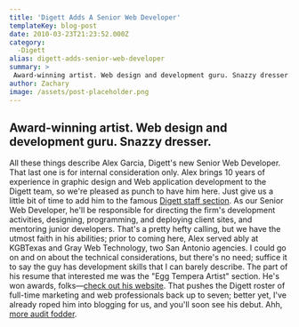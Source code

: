 ```yaml
---
title: 'Digett Adds A Senior Web Developer'
templateKey: blog-post
date: 2010-03-23T21:23:52.000Z
category: 
  -Digett
alias: digett-adds-senior-web-developer
summary: > 
 Award-winning artist. Web design and development guru. Snazzy dresser. All these things describe Alex Garcia, Digett's new Senior Web Developer. That last one is for internal consideration only. Alex brings 10 years of experience in graphic design and Web application development to the Digett team, so we're pleased as punch to have him here. Just give us a little bit of time to add him to the famous Digett staff section.
author: Zachary
image: /assets/post-placeholder.png
---
```


Award-winning artist. Web design and development guru. Snazzy dresser.
----------------------------------------------------------------------

All these things describe Alex Garcia, Digett's new Senior Web Developer. That last one is for internal consideration only. Alex brings 10 years of experience in graphic design and Web application development to the Digett team, so we're pleased as punch to have him here. Just give us a little bit of time to add him to the famous [Digett staff section](/about-us/our-firm). As our Senior Web Developer, he'll be responsible for directing the firm's development activities, designing, programming, and deploying client sites, and mentoring junior developers. That's a pretty hefty calling, but we have the utmost faith in his abilities; prior to coming here, Alex served ably at KGBTexas and Gray Web Technology, two San Antonio agencies. I could go on and on about the technical considerations, but there's no need; suffice it to say the guy has development skills that I can barely describe. The part of his resume that interested me was the "Egg Tempera Artist" section. He's won awards, folks—[check out his website](http://www.alexgarciafineart.com/). That pushes the Digett roster of full-time marketing and web professionals back up to seven; better yet, I've already roped him into blogging for us, and you'll soon see his debut. Ahh, [more audit fodder](/2010/02/23/building-case-content-audit).
